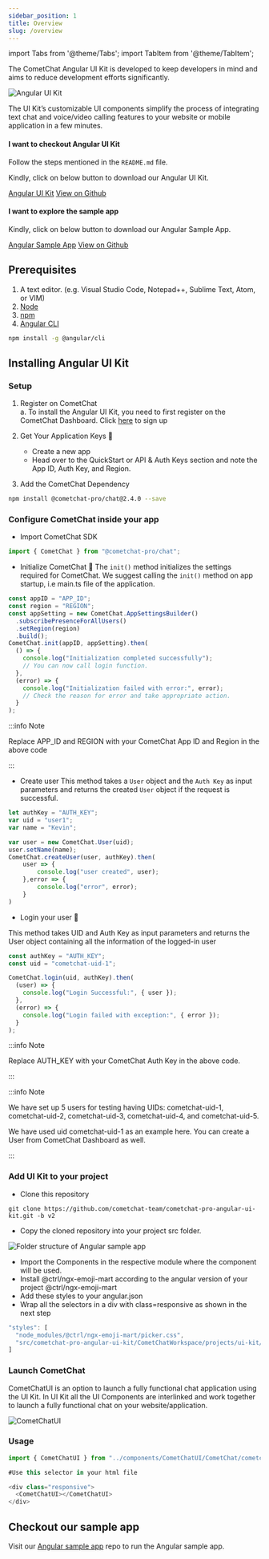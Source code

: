 ```yaml
---
sidebar_position: 1
title: Overview
slug: /overview
---
```


import Tabs from '@theme/Tabs';
import TabItem from '@theme/TabItem';


The CometChat Angular UI Kit is developed to keep developers in mind and aims to reduce development efforts significantly.

![Angular UI Kit](./assets/1623200223.png)

The UI Kit’s customizable UI components simplify the process of integrating text chat and voice/video calling features to your website or mobile application in a few minutes.

<div style={{display: 'flex', boxShadow: '0 0 4px 0 rgb(0 0 0 / 18%)', borderRadius: '3px'}}>
  <div style={{padding: '24px'}}>
    <h4 style={{fontWeight: 'bold'}}>I want to checkout Angular UI Kit</h4>
    <p>Follow the steps mentioned in the <code>README.md</code> file.</p>
    <p>Kindly, click on below button to download our Angular UI Kit.</p>
    <a style={{display: 'inline-block', backgroundColor: '#7c55c9', padding: '8px', textAlign: 'center', textTransform: 'uppercase', border: '1px solid #e3e5e7', borderRadius: '3px', color: 'white', width: '100%', marginBottom: '8px'}} href="https://github.com/cometchat-pro/cometchat-pro-angular-ui-kit/archive/v2.zip">Angular UI Kit</a>
    <a style={{display: 'inline-block', backgroundColor: '#7c55c9', padding: '8px', textAlign: 'center', textTransform: 'uppercase', border: '1px solid #e3e5e7', borderRadius: '3px', color: 'white', width: '100%'}} href="https://github.com/cometchat-pro/cometchat-pro-angular-ui-kit/tree/v2" target="_blank">View on Github</a>
  </div>
  <div style={{padding: '24px', borderLeft: '1px solid #e3e5e7'}}>
    <h4 style={{fontWeight: 'bold'}}>I want to explore the sample app</h4>
    <p>Kindly, click on below button to download our Angular Sample App.</p>
    <a style={{display: 'inline-block', backgroundColor: '#7c55c9', padding: '8px', textAlign: 'center', textTransform: 'uppercase', border: '1px solid #e3e5e7', borderRadius: '3px', color: 'white', width: '100%', marginBottom: '8px'}} href="https://github.com/cometchat-pro/javascript-angular-chat-app/archive/v2.zip">Angular Sample App</a>
    <a style={{display: 'inline-block', backgroundColor: '#7c55c9', padding: '8px', textAlign: 'center', textTransform: 'uppercase', border: '1px solid #e3e5e7', borderRadius: '3px', color: 'white', width: '100%'}} href="https://github.com/cometchat-pro/javascript-angular-chat-app/tree/v2" target="_blank">View on Github</a>
  </div>
</div>

## Prerequisites

1. A text editor. (e.g. Visual Studio Code, Notepad++, Sublime Text, Atom, or VIM)
2. [Node](https://nodejs.org/en/)
3. [npm](https://www.npmjs.com/get-npm)
4. [Angular CLI](https://angular.io/cli)

<Tabs>
<TabItem value="cli" label="CLI">

```bash
npm install -g @angular/cli
```

</TabItem>
</Tabs>




## Installing Angular UI Kit

### Setup

1. Register on CometChat<br />
   a. To install the Angular UI Kit, you need to first register on the CometChat Dashboard. Click [here](https://app.cometchat.com/) to sign up 

2. Get Your Application Keys 🔑
   - Create a new app
   - Head over to the QuickStart or API & Auth Keys section and note the App ID, Auth Key, and Region.

3. Add the CometChat Dependency

<Tabs>
<TabItem value="cli" label="CLI">

```bash
npm install @cometchat-pro/chat@2.4.0 --save
```

</TabItem>
</Tabs>



### Configure CometChat inside your app

- Import CometChat SDK

<Tabs>
<TabItem value="js" label="Javascript">

```javascript
import { CometChat } from "@cometchat-pro/chat";
```

</TabItem>
</Tabs>



- Initialize CometChat 🌟  The `init()` method initializes the settings required for CometChat. We suggest calling the `init()` method on app startup, i.e main.ts file of the application.

<Tabs>
<TabItem value="js" label="Javascript">

```javascript
const appID = "APP_ID";
const region = "REGION";
const appSetting = new CometChat.AppSettingsBuilder()
  .subscribePresenceForAllUsers()
  .setRegion(region)
  .build();
CometChat.init(appID, appSetting).then(
  () => {
    console.log("Initialization completed successfully");
    // You can now call login function.
  },
  (error) => {
    console.log("Initialization failed with error:", error);
    // Check the reason for error and take appropriate action.
  }
);
```

</TabItem>
</Tabs>



:::info Note

Replace APP_ID and REGION with your CometChat App ID and Region in the above code

:::


- Create user 
This method takes a `User` object and the `Auth Key` as input parameters and returns the created `User` object if the request is successful.

<Tabs>
<TabItem value="js" label="Javascript">

```javascript
let authKey = "AUTH_KEY";
var uid = "user1";
var name = "Kevin";

var user = new CometChat.User(uid);
user.setName(name);
CometChat.createUser(user, authKey).then(
    user => {
        console.log("user created", user);
    },error => {
        console.log("error", error);
    }
)
```

</TabItem>
</Tabs>




- Login your user 👤 

This method takes UID and Auth Key as input parameters and returns the User object containing all the information of the logged-in user

<Tabs>
<TabItem value="js" label="Javascript">

```javascript
const authKey = "AUTH_KEY";
const uid = "cometchat-uid-1";

CometChat.login(uid, authKey).then(
  (user) => {
    console.log("Login Successful:", { user });
  },
  (error) => {
    console.log("Login failed with exception:", { error });
  }
);
```

</TabItem>
</Tabs>


:::info Note

Replace AUTH_KEY with your CometChat Auth Key in the above code.

:::

:::info Note

We have set up 5 users for testing having UIDs: cometchat-uid-1, cometchat-uid-2, cometchat-uid-3, cometchat-uid-4, and cometchat-uid-5.

We have used uid cometchat-uid-1 as an example here. You can create a User from CometChat Dashboard as well.

:::

### Add UI Kit to your project

- Clone this repository

<Tabs>
<TabItem value="cli" label="CLI">

```cli
git clone https://github.com/cometchat-team/cometchat-pro-angular-ui-kit.git -b v2
```

</TabItem>
</Tabs>


- Copy the cloned repository into your project src folder.

![Folder structure of Angular sample app](./assets/1623200229.png)

- Import the Components in the respective module where the component will be used.
- Install @ctrl/ngx-emoji-mart according to the angular version of your project @ctrl/ngx-emoji-mart
- Add these styles to your angular.json
- Wrap all the selectors in a div with class=responsive as shown in the next step

<Tabs>
<TabItem value="js" label="Javascript">

```javascript
"styles": [
  "node_modules/@ctrl/ngx-emoji-mart/picker.css",
  "src/cometchat-pro-angular-ui-kit/CometChatWorkspace/projects/ui-kit/angular/src/css/styles.scss"
]
```

</TabItem>
</Tabs>




### Launch CometChat

CometChatUI is an option to launch a fully functional chat application using the UI Kit. In UI Kit all the UI Components are interlinked and work together to launch a fully functional chat on your website/application.

![CometChatUI](./assets/1623200230.gif)

### Usage

<Tabs>
<TabItem value="js" label="Angular">

```javascript
import { CometChatUI } from "../components/CometChatUI/CometChat/cometchat-ui.module";

#Use this selector in your html file

<div class="responsive">
  <CometChatUI></CometChatUI>
</div>
```

</TabItem>
</Tabs>



## Checkout our sample app

Visit our [Angular sample app](https://github.com/cometchat-pro/javascript-angular-chat-app/tree/v2) repo to run the Angular sample app.